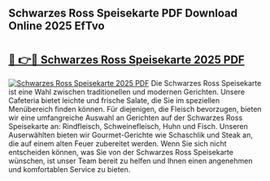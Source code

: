 ## Schwarzes Ross Speisekarte PDF Download Online 2025 EfTvo

# <h2><a href="http://gc8plg.nevu.top/?p=Schwarzes+Ross+Speisekarte">🔗 👉🔴 Schwarzes Ross Speisekarte 2025 PDF</a></h2>

[![Schwarzes Ross Speisekarte 2025 PDF](https://i.imgur.com/dBaPXMq.png)](http://gc8plg.nevu.top/?p=Schwarzes+Ross+Speisekarte)
Die Schwarzes Ross Speisekarte ist eine Wahl zwischen traditionellen und modernen Gerichten. Unsere Cafeteria bietet leichte und frische Salate, die Sie im speziellen Menübereich finden können. Für diejenigen, die Fleisch bevorzugen, bieten wir eine umfangreiche Auswahl an Gerichten auf der Schwarzes Ross Speisekarte an: Rindfleisch, Schweinefleisch, Huhn und Fisch. Unseren Auserwählten bieten wir Gourmet-Gerichte wie Schaschlik und Steak an, die auf einem alten Feuer zubereitet werden. Wenn Sie sich nicht entscheiden können, was Sie von der Schwarzes Ross Speisekarte wünschen, ist unser Team bereit zu helfen und Ihnen einen angenehmen und komfortablen Service zu bieten.
